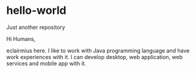 # hello-world
Just another repository

Hi Humans,

eclairmius here. I like to work with Java programming language and have work experiences with it.
I can develop desktop, web application, web services and mobile app with it.
